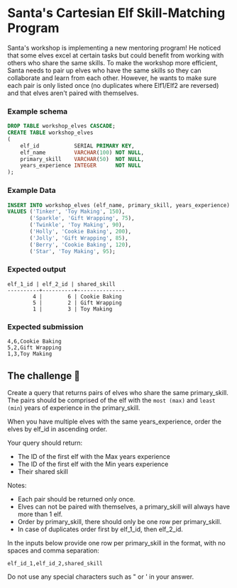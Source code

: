 # Santa's Cartesian Elf Skill-Matching Program

Santa's workshop is implementing a new mentoring program! He noticed that some elves excel at certain tasks but could
benefit from working with others who share the same skills. To make the workshop more efficient, Santa needs to pair up
elves who have the same skills so they can collaborate and learn from each other. However, he wants to make sure each
pair is only listed once (no duplicates where Elf1/Elf2 are reversed) and that elves aren't paired with themselves.

### Example schema

```sql
DROP TABLE workshop_elves CASCADE;
CREATE TABLE workshop_elves
(
    elf_id           SERIAL PRIMARY KEY,
    elf_name         VARCHAR(100) NOT NULL,
    primary_skill    VARCHAR(50)  NOT NULL,
    years_experience INTEGER      NOT NULL
);
```

### Example Data

```sql
INSERT INTO workshop_elves (elf_name, primary_skill, years_experience)
VALUES ('Tinker', 'Toy Making', 150),
       ('Sparkle', 'Gift Wrapping', 75),
       ('Twinkle', 'Toy Making', 90),
       ('Holly', 'Cookie Baking', 200),
       ('Jolly', 'Gift Wrapping', 85),
       ('Berry', 'Cookie Baking', 120),
       ('Star', 'Toy Making', 95);
```

### Expected output

```
elf_1_id | elf_2_id | shared_skill  
----------+----------+---------------
        4 |        6 | Cookie Baking
        5 |        2 | Gift Wrapping
        1 |        3 | Toy Making
```

### Expected submission

```
4,6,Cookie Baking
5,2,Gift Wrapping
1,3,Toy Making
```

## The challenge 🎁

Create a query that returns pairs of elves who share the same primary_skill. The pairs should be comprised of the elf
with the `most (max)` and `least (min`) years of experience in the primary_skill.

When you have multiple elves with the same years_experience, order the elves by elf_id in ascending order.

Your query should return:

* The ID of the first elf with the Max years experience
* The ID of the first elf with the Min years experience
* Their shared skill

Notes:

* Each pair should be returned only once.
* Elves can not be paired with themselves, a primary_skill will always have more than 1 elf.
* Order by primary_skill, there should only be one row per primary_skill.
* In case of duplicates order first by elf_1_id, then elf_2_id.

In the inputs below provide one row per primary_skill in the format, with no spaces and comma separation:

`elf_id_1,elf_id_2,shared_skill`

Do not use any special characters such as " or ' in your answer.

